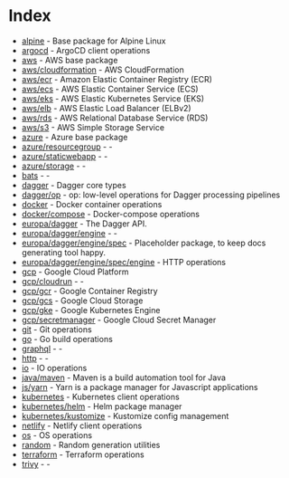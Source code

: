 # Index

- [alpine](./alpine.md) - Base package for Alpine Linux
- [argocd](./argocd.md) - ArgoCD client operations
- [aws](./aws/README.md) - AWS base package
- [aws/cloudformation](./aws/cloudformation.md) - AWS CloudFormation
- [aws/ecr](./aws/ecr.md) - Amazon Elastic Container Registry (ECR)
- [aws/ecs](./aws/ecs.md) - AWS Elastic Container Service (ECS)
- [aws/eks](./aws/eks.md) - AWS Elastic Kubernetes Service (EKS)
- [aws/elb](./aws/elb.md) - AWS Elastic Load Balancer (ELBv2)
- [aws/rds](./aws/rds.md) - AWS Relational Database Service (RDS)
- [aws/s3](./aws/s3.md) - AWS Simple Storage Service
- [azure](./azure/README.md) - Azure base package
- [azure/resourcegroup](./azure/resourcegroup.md) - -
- [azure/staticwebapp](./azure/staticwebapp.md) - -
- [azure/storage](./azure/storage.md) - -
- [bats](./bats.md) - -
- [dagger](./dagger/README.md) - Dagger core types
- [dagger/op](./dagger/op.md) - op: low-level operations for Dagger processing pipelines
- [docker](./docker/README.md) - Docker container operations
- [docker/compose](./docker/compose.md) - Docker-compose operations
- [europa/dagger](./europa/dagger/README.md) - The Dagger API.
- [europa/dagger/engine](./europa/dagger/engine/README.md) - -
- [europa/dagger/engine/spec](./europa/dagger/engine/spec/README.md) - Placeholder package, to keep docs generating tool happy.
- [europa/dagger/engine/spec/engine](./europa/dagger/engine/spec/engine.md) - HTTP operations
- [gcp](./gcp/README.md) - Google Cloud Platform
- [gcp/cloudrun](./gcp/cloudrun.md) - -
- [gcp/gcr](./gcp/gcr.md) - Google Container Registry
- [gcp/gcs](./gcp/gcs.md) - Google Cloud Storage
- [gcp/gke](./gcp/gke.md) - Google Kubernetes Engine
- [gcp/secretmanager](./gcp/secretmanager.md) - Google Cloud Secret Manager
- [git](./git.md) - Git operations
- [go](./go.md) - Go build operations
- [graphql](./graphql.md) - -
- [http](./http.md) - -
- [io](./io.md) - IO operations
- [java/maven](./java/maven.md) - Maven is a build automation tool for Java
- [js/yarn](./js/yarn.md) - Yarn is a package manager for Javascript applications
- [kubernetes](./kubernetes/README.md) - Kubernetes client operations
- [kubernetes/helm](./kubernetes/helm.md) - Helm package manager
- [kubernetes/kustomize](./kubernetes/kustomize.md) - Kustomize config management
- [netlify](./netlify.md) - Netlify client operations
- [os](./os.md) - OS operations
- [random](./random.md) - Random generation utilities
- [terraform](./terraform.md) - Terraform operations
- [trivy](./trivy.md) - -
